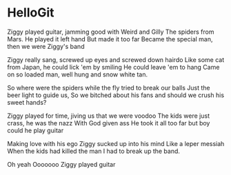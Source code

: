 # HelloGit

Ziggy played guitar, jamming good with Weird and Gilly 
The spiders from Mars. He played it left hand 
But made it too far 
Became the special man, then we were Ziggy's band 

Ziggy really sang, screwed up eyes and screwed down hairdo 
Like some cat from Japan, he could lick 'em by smiling 
He could leave 'em to hang 
Came on so loaded man, well hung and snow white tan. 

So where were the spiders while the fly tried to break our balls 
Just the beer light to guide us, 
So we bitched about his fans and should we crush his sweet hands? 

Ziggy played for time, jiving us that we were voodoo 
The kids were just crass, he was the nazz 
With God given ass 
He took it all too far but boy could he play guitar 

Making love with his ego Ziggy sucked up into his mind 
Like a leper messiah 
When the kids had killed the man I had to break up the band. 

Oh yeah 
Ooooooo 
Ziggy played guitar
